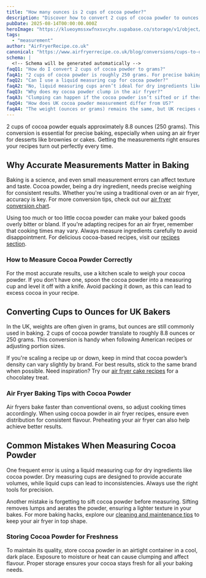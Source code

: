 ```yaml
---
title: "How many ounces is 2 cups of cocoa powder?"
description: "Discover how to convert 2 cups of cocoa powder to ounces for perfect baking results every time. Includes UK measurements and air fryer tips!"
pubDate: 2025-08-14T00:00:00.000Z
heroImage: "https://klueoymssxwfnxsvcyhv.supabase.co/storage/v1/object/public/Shmucket/how-many-ounces-is-2-cups-of-cocoa-powder.webp"
tags:
  - "measurement"
author: "AirFryerRecipe.co.uk"
canonical: "https://www.airfryerrecipe.co.uk/blog/conversions/cups-to-ounces/how-many-ounces-is-2-cups-of-cocoa-powder"
schema: |
  <!-- Schema will be generated automatically -->
faqQ1: "How do I convert 2 cups of cocoa powder to grams?"
faqA1: "2 cups of cocoa powder is roughly 250 grams. For precise baking, especially in air fryer recipes, using a kitchen scale is recommended. This ensures accuracy and consistent results every time."
faqQ2: "Can I use a liquid measuring cup for cocoa powder?"
faqA2: "No, liquid measuring cups aren’t ideal for dry ingredients like cocoa powder. Dry measuring cups provide more accuracy. Spoon the cocoa into the cup and level it off for the best results."
faqQ3: "Why does my cocoa powder clump in the air fryer?"
faqA3: "Clumping can happen if the cocoa powder isn’t sifted or if there’s moisture in the air fryer. Always sift cocoa powder before use and ensure your air fryer is clean and dry."
faqQ4: "How does UK cocoa powder measurement differ from US?"
faqA4: "The weight (ounces or grams) remains the same, but UK recipes often use grams. 2 cups of cocoa powder equals 8.8 ounces or 250 grams, regardless of location. Always check your recipe’s origin for clarity."
---
```

<p>2 cups of cocoa powder equals approximately 8.8 ounces (250 grams). This conversion is essential for precise baking, especially when using an air fryer for desserts like brownies or cakes. Getting the measurements right ensures your recipes turn out perfectly every time.</p>  

<h2>Why Accurate Measurements Matter in Baking</h2>  
<p>Baking is a science, and even small measurement errors can affect texture and taste. Cocoa powder, being a dry ingredient, needs precise weighing for consistent results. Whether you're using a traditional oven or an air fryer, accuracy is key. For more conversion tips, check out our <a href=https://www.airfryerrecipe.co.uk/air-fryer-conversion-chart>air fryer conversion chart</a>.</p>  

<p>Using too much or too little cocoa powder can make your baked goods overly bitter or bland. If you're adapting recipes for an air fryer, remember that cooking times may vary. Always measure ingredients carefully to avoid disappointment. For delicious cocoa-based recipes, visit our <a href=https://www.airfryerrecipe.co.uk/recipes>recipes section</a>.</p>  

<h3>How to Measure Cocoa Powder Correctly</h3>  
<p>For the most accurate results, use a kitchen scale to weigh your cocoa powder. If you don’t have one, spoon the cocoa powder into a measuring cup and level it off with a knife. Avoid packing it down, as this can lead to excess cocoa in your recipe.</p>  

<h2>Converting Cups to Ounces for UK Bakers</h2>  
<p>In the UK, weights are often given in grams, but ounces are still commonly used in baking. 2 cups of cocoa powder translate to roughly 8.8 ounces or 250 grams. This conversion is handy when following American recipes or adjusting portion sizes.</p>  

<p>If you're scaling a recipe up or down, keep in mind that cocoa powder’s density can vary slightly by brand. For best results, stick to the same brand when possible. Need inspiration? Try our <a href=https://www.airfryerrecipe.co.uk/recipe-category/cakes>air fryer cake recipes</a> for a chocolatey treat.</p>  

<h3>Air Fryer Baking Tips with Cocoa Powder</h3>  
<p>Air fryers bake faster than conventional ovens, so adjust cooking times accordingly. When using cocoa powder in air fryer recipes, ensure even distribution for consistent flavour. Preheating your air fryer can also help achieve better results.</p>  

<h2>Common Mistakes When Measuring Cocoa Powder</h2>  
<p>One frequent error is using a liquid measuring cup for dry ingredients like cocoa powder. Dry measuring cups are designed to provide accurate volumes, while liquid cups can lead to inconsistencies. Always use the right tools for precision.</p>  

<p>Another mistake is forgetting to sift cocoa powder before measuring. Sifting removes lumps and aerates the powder, ensuring a lighter texture in your bakes. For more baking hacks, explore our <a href=https://www.airfryerrecipe.co.uk/air-fryer-cleaner>cleaning and maintenance tips</a> to keep your air fryer in top shape.</p>  

<h3>Storing Cocoa Powder for Freshness</h3>  
<p>To maintain its quality, store cocoa powder in an airtight container in a cool, dark place. Exposure to moisture or heat can cause clumping and affect flavour. Proper storage ensures your cocoa stays fresh for all your baking needs.</p>

